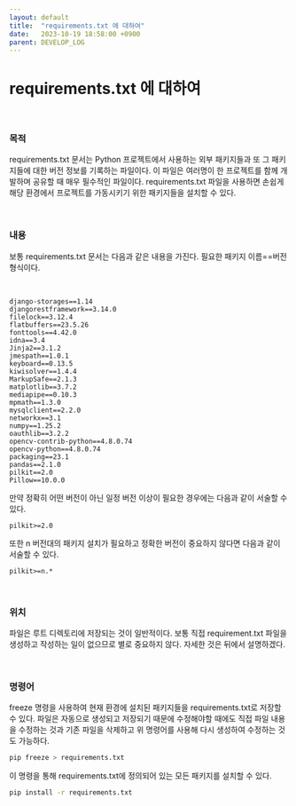 ```yaml
---
layout: default
title:  "requirements.txt 에 대하여"
date:   2023-10-19 18:58:00 +0900
parent: DEVELOP_LOG
---
```


# requirements.txt 에 대하여

<br>

### 목적
<p>
requirements.txt 문서는 Python 프로젝트에서 사용하는 외부 패키지들과 또 그 패키지들에 대한 버전 정보를 기록하는 파일이다. 이 파일은 여러명이 한 프로젝트를 함께 개발하며 공유할 때 매우 필수적인 파일이다. requirements.txt 파일을 사용하면 손쉽게 해당 환경에서 프로젝트를 가동시키기 위한 패키지들을 설치할 수 있다. 
</p>

<br>

### 내용

<p>
보통 requirements.txt 문서는 다음과 같은 내용을 가진다. 필요한 패키지 이름==버전 형식이다.
</p>

<br>

```
django-storages==1.14
djangorestframework==3.14.0
filelock==3.12.4
flatbuffers==23.5.26
fonttools==4.42.0
idna==3.4
Jinja2==3.1.2
jmespath==1.0.1
keyboard==0.13.5
kiwisolver==1.4.4
MarkupSafe==2.1.3
matplotlib==3.7.2
mediapipe==0.10.3
mpmath==1.3.0
mysqlclient==2.2.0
networkx==3.1
numpy==1.25.2
oauthlib==3.2.2
opencv-contrib-python==4.8.0.74
opencv-python==4.8.0.74
packaging==23.1
pandas==2.1.0
pilkit==2.0
Pillow==10.0.0
```

<p> 만약 정확히 어떤 버전이 아닌 일정 버전 이상이 필요한 경우에는 다음과 같이 서술할 수 있다. </p>

```
pilkit>=2.0
```
<p> 또한 n 버전대의 패키지 설치가 필요하고 정확한 버전이 중요하지 않다면 다음과 같이 서술할 수 있다. </p>

```
pilkit>=n.*
```

<br>

### 위치

<p>파일은 루트 디렉토리에 저장되는 것이 일반적이다. 보통 직접 requirement.txt 파일을 생성하고 작성하는 일이 없으므로 별로 중요하지 않다. 자세한 것은 뒤에서 설명하겠다.  </p>

<br>

### 명령어

<p>freeze 명령을 사용하여 현재 환경에 설치된 패키지들을 requirements.txt로 저장할 수 있다. 파일은 자동으로 생성되고 저장되기 때문에 수정해야할 때에도 직접 파일 내용을 수정하는 것과 기존 파일을 삭제하고 위 명령어를 사용해 다시 생성하여 수정하는 것도 가능하다. </p>

```bash
pip freeze > requirements.txt
```

<p>
이 명령을 통해 requirements.txt에 정의되어 있는 모든 패키지를 설치할 수 있다. 
</p>

```bash
pip install -r requirements.txt
```
